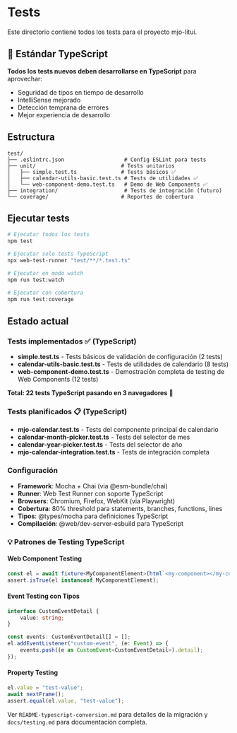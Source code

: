 # Tests

Este directorio contiene todos los tests para el proyecto mjo-litui.

## 🎯 Estándar TypeScript

**Todos los tests nuevos deben desarrollarse en TypeScript** para aprovechar:

-   Seguridad de tipos en tiempo de desarrollo
-   IntelliSense mejorado
-   Detección temprana de errores
-   Mejor experiencia de desarrollo

## Estructura

```
test/
├── .eslintrc.json                   # Config ESLint para tests
├── unit/                           # Tests unitarios
│   ├── simple.test.ts              # Tests básicos ✅
│   ├── calendar-utils-basic.test.ts # Tests de utilidades ✅
│   └── web-component-demo.test.ts   # Demo de Web Components ✅
├── integration/                     # Tests de integración (futuro)
└── coverage/                       # Reportes de cobertura
```

## Ejecutar tests

```bash
# Ejecutar todos los tests
npm test

# Ejecutar solo tests TypeScript
npx web-test-runner "test/**/*.test.ts"

# Ejecutar en modo watch
npm run test:watch

# Ejecutar con cobertura
npm run test:coverage
```

## Estado actual

### Tests implementados ✅ (TypeScript)

-   **simple.test.ts** - Tests básicos de validación de configuración (2 tests)
-   **calendar-utils-basic.test.ts** - Tests de utilidades de calendario (8 tests)
-   **web-component-demo.test.ts** - Demostración completa de testing de Web Components (12 tests)

**Total: 22 tests TypeScript pasando en 3 navegadores** 🎉

### Tests planificados 📋 (TypeScript)

-   **mjo-calendar.test.ts** - Tests del componente principal de calendario
-   **calendar-month-picker.test.ts** - Tests del selector de mes
-   **calendar-year-picker.test.ts** - Tests del selector de año
-   **mjo-calendar-integration.test.ts** - Tests de integración completa

### Configuración

-   **Framework**: Mocha + Chai (via @esm-bundle/chai)
-   **Runner**: Web Test Runner con soporte TypeScript
-   **Browsers**: Chromium, Firefox, WebKit (via Playwright)
-   **Cobertura**: 80% threshold para statements, branches, functions, lines
-   **Tipos**: @types/mocha para definiciones TypeScript
-   **Compilación**: @web/dev-server-esbuild para TypeScript

### 💡 Patrones de Testing TypeScript

#### Web Component Testing

```typescript
const el = await fixture<MyComponentElement>(html`<my-component></my-component>`);
assert.isTrue(el instanceof MyComponentElement);
```

#### Event Testing con Tipos

```typescript
interface CustomEventDetail {
    value: string;
}

const events: CustomEventDetail[] = [];
el.addEventListener("custom-event", (e: Event) => {
    events.push((e as CustomEvent<CustomEventDetail>).detail);
});
```

#### Property Testing

```typescript
el.value = "test-value";
await nextFrame();
assert.equal(el.value, "test-value");
```

Ver `README-typescript-conversion.md` para detalles de la migración y `docs/testing.md` para documentación completa.
